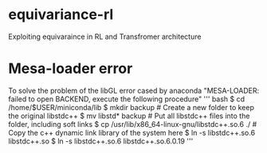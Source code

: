 # equivariance-rl
Exploiting equivaraince in RL and Transfromer architecture




# Mesa-loader error
To solve the problem of the libGL error cased by anaconda "MESA-LOADER: failed to open BACKEND, execute the following procedure"
''' bash
$ cd /home/$USER/miniconda/lib
$ mkdir backup  # Create a new folder to keep the original libstdc++
$ mv libstd* backup  # Put all libstdc++ files into the folder, including soft links
$ cp /usr/lib/x86_64-linux-gnu/libstdc++.so.6  ./ # Copy the c++ dynamic link library of the system here
$ ln -s libstdc++.so.6 libstdc++.so
$ ln -s libstdc++.so.6 libstdc++.so.6.0.19
'''
